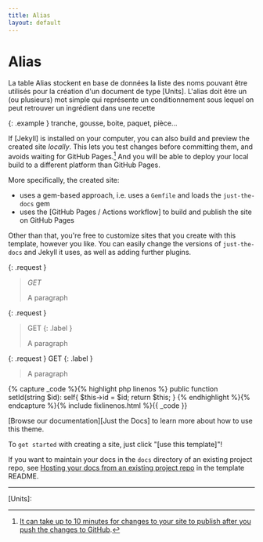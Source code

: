 ```yaml
---
title: Alias
layout: default
---
```


# Alias
La table Alias stockent en base de données la liste des noms pouvant être utilisés pour la création d'un document de type [Units]. L'alias doit être un (ou plusieurs) mot simple qui représente un conditionnement sous lequel on peut retrouver un ingrédient dans une recette

{: .example }
tranche, gousse, boite, paquet, pièce...



If [Jekyll] is installed on your computer, you can also build and preview the created site *locally*. This lets you test changes before committing them, and avoids waiting for GitHub Pages.[^1] And you will be able to deploy your local build to a different platform than GitHub Pages.

More specifically, the created site:

- uses a gem-based approach, i.e. uses a `Gemfile` and loads the `just-the-docs` gem
- uses the [GitHub Pages / Actions workflow] to build and publish the site on GitHub Pages

Other than that, you're free to customize sites that you create with this template, however you like. You can easily change the versions of `just-the-docs` and Jekyll it uses, as well as adding further plugins.

{: .request }
> *GET*
>
> A paragraph

{: .request }
> GET
{: .label }
>
> A paragraph

{: .request }
GET
{: .label }
>
> A paragraph

{% capture _code %}{% highlight php linenos %}
public function setId(string $id): self{
    $this->id = $id;
    return $this;
}
{% endhighlight %}{% endcapture %}{% include fixlinenos.html %}{{ _code }}

[Browse our documentation][Just the Docs] to learn more about how to use this theme.

To `get started` with creating a site, just click "[use this template]"!

If you want to maintain your docs in the `docs` directory of an existing project repo, see [Hosting your docs from an existing project repo](https://github.com/just-the-docs/just-the-docs-template/blob/main/README.md#hosting-your-docs-from-an-existing-project-repo) in the template README.

----

[^1]: [It can take up to 10 minutes for changes to your site to publish after you push the changes to GitHub](https://docs.github.com/en/pages/setting-up-a-github-pages-site-with-jekyll/creating-a-github-pages-site-with-jekyll#creating-your-site).

[Units]: 

